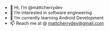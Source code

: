 - 👋 Hi, I’m @mattcherrydev
- 👀 I’m interested in software engineering
- 🌱 I’m currently learning Android Development
- 📫 Reach me at @ mattcherrydev@gmail.com

<!---
mattcherrydev/mattcherrydev is a ✨ special ✨ repository because its `README.md` (this file) appears on your GitHub profile.
You can click the Preview link to take a look at your changes.
--->
